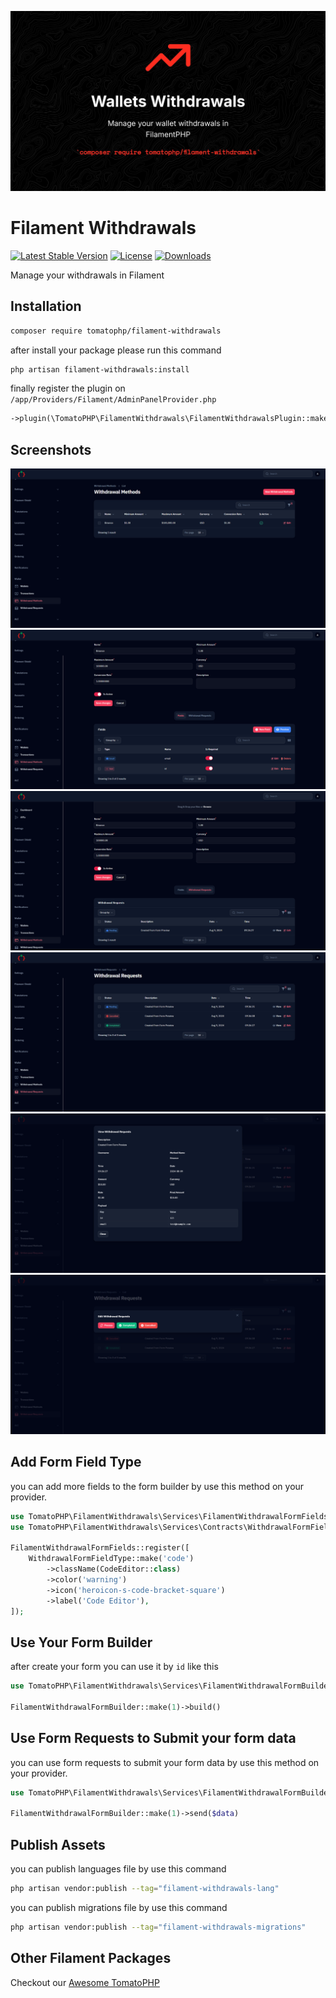 ![Screenshot](https://raw.githubusercontent.com/tomatophp/filament-withdrawals/master/arts/megoxv-tomato-withdrawals.jpg)

# Filament Withdrawals

[![Latest Stable Version](https://poser.pugx.org/tomatophp/filament-withdrawals/version.svg)](https://packagist.org/packages/tomatophp/filament-withdrawals)
[![License](https://poser.pugx.org/tomatophp/filament-withdrawals/license.svg)](https://packagist.org/packages/tomatophp/filament-withdrawals)
[![Downloads](https://poser.pugx.org/tomatophp/filament-withdrawals/d/total.svg)](https://packagist.org/packages/tomatophp/filament-withdrawals)

Manage your withdrawals in Filament

## Installation

```bash
composer require tomatophp/filament-withdrawals
```

after install your package please run this command

```bash
php artisan filament-withdrawals:install
```

finally register the plugin on `/app/Providers/Filament/AdminPanelProvider.php`

```php
->plugin(\TomatoPHP\FilamentWithdrawals\FilamentWithdrawalsPlugin::make())
```

## Screenshots

![Withdrawal Methods](https://raw.githubusercontent.com/tomatophp/filament-withdrawals/master/arts/withdrawal-methods.png)
![Withdrawal Methods Fields](https://raw.githubusercontent.com/tomatophp/filament-withdrawals/master/arts/withdrawal-methods-fields.png)
![Withdrawal Methods Requests](https://raw.githubusercontent.com/tomatophp/filament-withdrawals/master/arts/withdrawal-methods-requests.png)
![Withdrawal Requests](https://raw.githubusercontent.com/tomatophp/filament-withdrawals/master/arts/withdrawal-requests.png)
![Withdrawal Requests View](https://raw.githubusercontent.com/tomatophp/filament-withdrawals/master/arts/withdrawal-requests-view.png)
![Withdrawal Requests Edit](https://raw.githubusercontent.com/tomatophp/filament-withdrawals/master/arts/withdrawal-requests-edit.png)

## Add Form Field Type

you can add more fields to the form builder by use this method on your provider.

```php
use TomatoPHP\FilamentWithdrawals\Services\FilamentWithdrawalFormFields;
use TomatoPHP\FilamentWithdrawals\Services\Contracts\WithdrawalFormFieldType;

FilamentWithdrawalFormFields::register([
    WithdrawalFormFieldType::make('code')
        ->className(CodeEditor::class)
        ->color('warning')
        ->icon('heroicon-s-code-bracket-square')
        ->label('Code Editor'),
]);
```

## Use Your Form Builder

after create your form you can use it by `id` like this

```php
use TomatoPHP\FilamentWithdrawals\Services\FilamentWithdrawalFormBuilder;

FilamentWithdrawalFormBuilder::make(1)->build()
```

## Use Form Requests to Submit your form data

you can use form requests to submit your form data by use this method on your provider.

```php
use TomatoPHP\FilamentWithdrawals\Services\FilamentWithdrawalFormBuilder;

FilamentWithdrawalFormBuilder::make(1)->send($data)
```

## Publish Assets

you can publish languages file by use this command

```bash
php artisan vendor:publish --tag="filament-withdrawals-lang"
```

you can publish migrations file by use this command

```bash
php artisan vendor:publish --tag="filament-withdrawals-migrations"
```


## Other Filament Packages

Checkout our [Awesome TomatoPHP](https://github.com/tomatophp/awesome)
